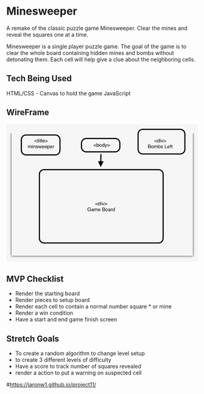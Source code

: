 # Minesweeper
A remake of the classic puzzle game Minesweeper. Clear the mines and reveal the squares one at a time. 


Minesweeper is a single player puzzle game. The goal of the game is to clear the whole board containing hidden mines and bombs without detonating them. Each cell will help give a clue about the neighboring cells.



## Tech Being Used

HTML/CSS - Canvas to hold the game
JavaScript

## WireFrame
![Wireframe](./wireframe.jpeg)


## MVP Checklist
* Render the starting board
* Render pieces to setup board
* Render each cell to contain a normal number square * or mine
* Render a win condition
* Have a start and end game finish screen


## Stretch Goals
* To create a random algorithm to change level setup 
* to create 3 different levels of difficulty
* Have a score to track number of squares revealed
* render a action to put a warning on suspected cell


#https://jaronw1.github.io/project11/
